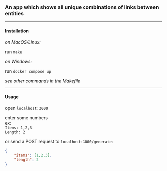 
### An app which shows all unique combinations of links between entities
---
#### Installation

*on MacOS/Linux:*  

run `make`

*on Windows:*  

run `docker compose up`

*see other commands in the Makefile*

---

#### Usage

open `localhost:3000`

enter some numbers  
ex:  
`Items: 1,2,3` \
`Length: 2`


or send a POST request to `localhost:3000/generate`:
```json
{
	"items": [1,2,3],
	"length": 2
}
```
